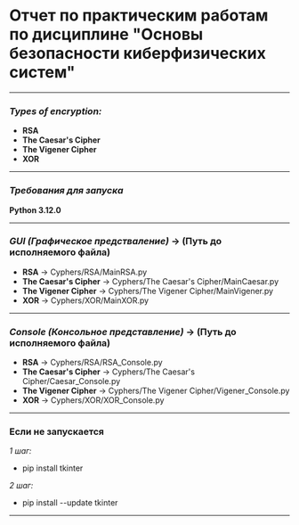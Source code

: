 # Отчет по практическим работам по дисциплине "Основы безопасности киберфизических систем"
***
### ___Types of encryption:___
* __RSA__                    
* __The Caesar's Cipher__    
* __The Vigener Cipher__     
* __XOR__                    
***
### ___Требования для запуска___
__Python 3.12.0__
***
### ___GUI (Графическое предстваление)___ -> (Путь до исполняемого файла)
* __RSA__ -> Cyphers/RSA/MainRSA.py
* __The Caesar's Cipher__ -> Cyphers/The Caesar's Cipher/MainCaesar.py
* __The Vigener Cipher__ -> Cyphers/The Vigener Cipher/MainVigener.py
* __XOR__ -> Cyphers/XOR/MainXOR.py
***
### ___Console (Консольное представление)___ -> (Путь до исполняемого файла)
* __RSA__ -> Cyphers/RSA/RSA_Console.py
* __The Caesar's Cipher__ -> Cyphers/The Caesar's Cipher/Caesar_Console.py
* __The Vigener Cipher__ -> Cyphers/The Vigener Cipher/Vigener_Console.py
* __XOR__ -> Cyphers/XOR/XOR_Console.py
***
### Если не запускается 
_1 шаг:_ 
* pip install tkinter

_2 шаг:_
* pip install --update tkinter
***
